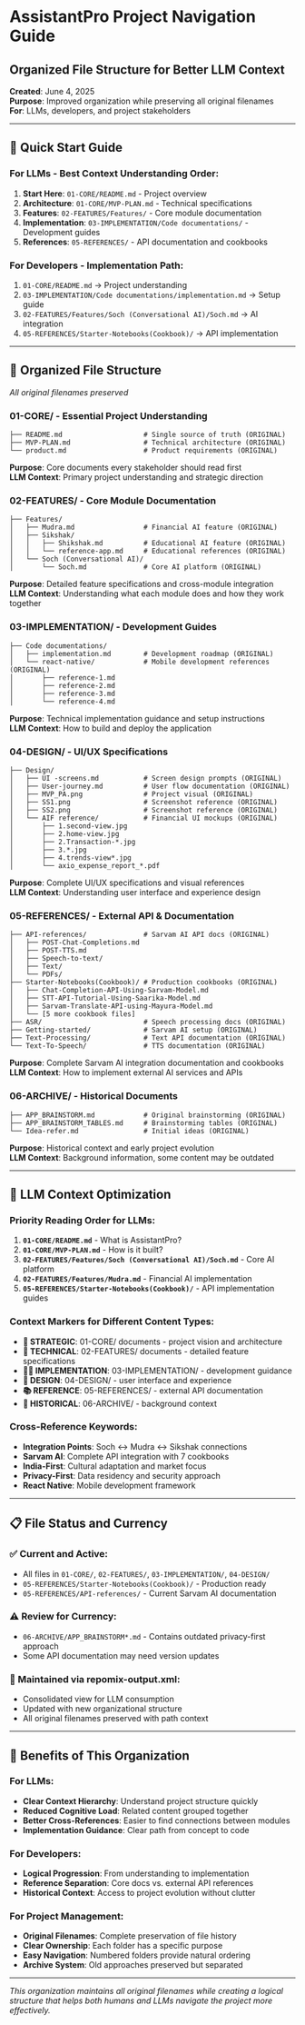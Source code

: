 # AssistantPro Project Navigation Guide
## Organized File Structure for Better LLM Context

**Created**: June 4, 2025  
**Purpose**: Improved organization while preserving all original filenames  
**For**: LLMs, developers, and project stakeholders  

---

## 🎯 **Quick Start Guide**

### **For LLMs - Best Context Understanding Order:**
1. **Start Here**: `01-CORE/README.md` - Project overview
2. **Architecture**: `01-CORE/MVP-PLAN.md` - Technical specifications  
3. **Features**: `02-FEATURES/Features/` - Core module documentation
4. **Implementation**: `03-IMPLEMENTATION/Code documentations/` - Development guides
5. **References**: `05-REFERENCES/` - API documentation and cookbooks

### **For Developers - Implementation Path:**
1. `01-CORE/README.md` → Project understanding
2. `03-IMPLEMENTATION/Code documentations/implementation.md` → Setup guide
3. `02-FEATURES/Features/Soch (Conversational AI)/Soch.md` → AI integration
4. `05-REFERENCES/Starter-Notebooks(Cookbook)/` → API implementation

---

## 📁 **Organized File Structure** 
*All original filenames preserved*

### **01-CORE/** - Essential Project Understanding
```
├── README.md                    # Single source of truth (ORIGINAL)
├── MVP-PLAN.md                  # Technical architecture (ORIGINAL)  
└── product.md                   # Product requirements (ORIGINAL)
```
**Purpose**: Core documents every stakeholder should read first  
**LLM Context**: Primary project understanding and strategic direction

### **02-FEATURES/** - Core Module Documentation
```
├── Features/
│   ├── Mudra.md                 # Financial AI feature (ORIGINAL)
│   ├── Sikshak/
│   │   ├── Shikshak.md          # Educational AI feature (ORIGINAL)
│   │   └── reference-app.md     # Educational references (ORIGINAL)
│   └── Soch (Conversational AI)/
│       └── Soch.md              # Core AI platform (ORIGINAL)
```
**Purpose**: Detailed feature specifications and cross-module integration  
**LLM Context**: Understanding what each module does and how they work together

### **03-IMPLEMENTATION/** - Development Guides
```
├── Code documentations/
│   ├── implementation.md        # Development roadmap (ORIGINAL)
│   └── react-native/            # Mobile development references (ORIGINAL)
│       ├── reference-1.md
│       ├── reference-2.md  
│       ├── reference-3.md
│       └── reference-4.md
```
**Purpose**: Technical implementation guidance and setup instructions  
**LLM Context**: How to build and deploy the application

### **04-DESIGN/** - UI/UX Specifications  
```
├── Design/
│   ├── UI -screens.md           # Screen design prompts (ORIGINAL)
│   ├── User-journey.md          # User flow documentation (ORIGINAL)
│   ├── MVP_PA.png               # Project visual (ORIGINAL)
│   ├── SS1.png                  # Screenshot reference (ORIGINAL)
│   ├── SS2.png                  # Screenshot reference (ORIGINAL)
│   └── AIF reference/           # Financial UI mockups (ORIGINAL)
│       ├── 1.second-view.jpg
│       ├── 2.home-view.jpg
│       ├── 2.Transaction-*.jpg
│       ├── 3.*.jpg
│       ├── 4.trends-view*.jpg
│       └── axio_expense_report_*.pdf
```
**Purpose**: Complete UI/UX specifications and visual references  
**LLM Context**: Understanding user interface and experience design

### **05-REFERENCES/** - External API & Documentation
```
├── API-references/              # Sarvam AI API docs (ORIGINAL)
│   ├── POST-Chat-Completions.md
│   ├── POST-TTS.md
│   ├── Speech-to-text/
│   ├── Text/
│   └── PDFs/
├── Starter-Notebooks(Cookbook)/ # Production cookbooks (ORIGINAL)
│   ├── Chat-Completion-API-Using-Sarvam-Model.md
│   ├── STT-API-Tutorial-Using-Saarika-Model.md
│   ├── Sarvam-Translate-API-using-Mayura-Model.md
│   └── [5 more cookbook files]
├── ASR/                         # Speech processing docs (ORIGINAL)
├── Getting-started/             # Sarvam AI setup (ORIGINAL)
├── Text-Processing/             # Text API documentation (ORIGINAL)
└── Text-To-Speech/              # TTS documentation (ORIGINAL)
```
**Purpose**: Complete Sarvam AI integration documentation and cookbooks  
**LLM Context**: How to implement external AI services and APIs

### **06-ARCHIVE/** - Historical Documents
```
├── APP_BRAINSTORM.md            # Original brainstorming (ORIGINAL)
├── APP_BRAINSTORM_TABLES.md     # Brainstorming tables (ORIGINAL)
└── Idea-refer.md                # Initial ideas (ORIGINAL)
```
**Purpose**: Historical context and early project evolution  
**LLM Context**: Background information, some content may be outdated

---

## 🤖 **LLM Context Optimization**

### **Priority Reading Order for LLMs:**
1. **`01-CORE/README.md`** - What is AssistantPro?
2. **`01-CORE/MVP-PLAN.md`** - How is it built?
3. **`02-FEATURES/Features/Soch (Conversational AI)/Soch.md`** - Core AI platform
4. **`02-FEATURES/Features/Mudra.md`** - Financial AI implementation  
5. **`05-REFERENCES/Starter-Notebooks(Cookbook)/`** - API implementation guides

### **Context Markers for Different Content Types:**
- **🎯 STRATEGIC**: 01-CORE/ documents - project vision and architecture
- **🔧 TECHNICAL**: 02-FEATURES/ documents - detailed feature specifications  
- **👨‍💻 IMPLEMENTATION**: 03-IMPLEMENTATION/ - development guidance
- **🎨 DESIGN**: 04-DESIGN/ - user interface and experience
- **📚 REFERENCE**: 05-REFERENCES/ - external API documentation
- **📜 HISTORICAL**: 06-ARCHIVE/ - background context

### **Cross-Reference Keywords:**
- **Integration Points**: Soch ↔ Mudra ↔ Sikshak connections
- **Sarvam AI**: Complete API integration with 7 cookbooks
- **India-First**: Cultural adaptation and market focus
- **Privacy-First**: Data residency and security approach
- **React Native**: Mobile development framework

---

## 📋 **File Status and Currency**

### **✅ Current and Active:**
- All files in `01-CORE/`, `02-FEATURES/`, `03-IMPLEMENTATION/`, `04-DESIGN/`
- `05-REFERENCES/Starter-Notebooks(Cookbook)/` - Production ready
- `05-REFERENCES/API-references/` - Current Sarvam AI documentation

### **⚠️ Review for Currency:**
- `06-ARCHIVE/APP_BRAINSTORM*.md` - Contains outdated privacy-first approach
- Some API documentation may need version updates

### **🔄 Maintained via repomix-output.xml:**
- Consolidated view for LLM consumption
- Updated with new organizational structure
- All original filenames preserved with path context

---

## 🎯 **Benefits of This Organization**

### **For LLMs:**
- **Clear Context Hierarchy**: Understand project structure quickly
- **Reduced Cognitive Load**: Related content grouped together
- **Better Cross-References**: Easier to find connections between modules
- **Implementation Guidance**: Clear path from concept to code

### **For Developers:**
- **Logical Progression**: From understanding to implementation
- **Reference Separation**: Core docs vs. external API references
- **Historical Context**: Access to project evolution without clutter

### **For Project Management:**
- **Original Filenames**: Complete preservation of file history
- **Clear Ownership**: Each folder has a specific purpose
- **Easy Navigation**: Numbered folders provide natural ordering
- **Archive System**: Old approaches preserved but separated

---

*This organization maintains all original filenames while creating a logical structure that helps both humans and LLMs navigate the project more effectively.*
